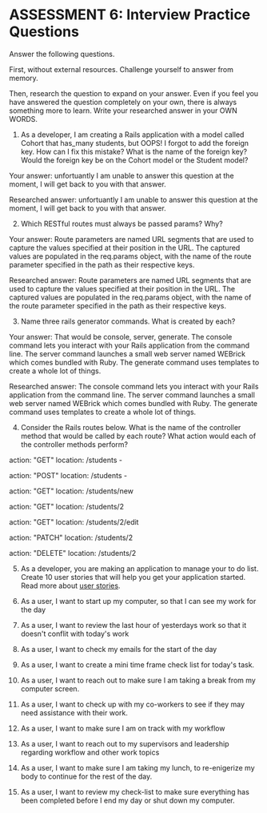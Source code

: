 # ASSESSMENT 6: Interview Practice Questions

Answer the following questions.

First, without external resources. Challenge yourself to answer from memory.

Then, research the question to expand on your answer. Even if you feel you have answered the question completely on your own, there is always something more to learn. Write your researched answer in your OWN WORDS.

1. As a developer, I am creating a Rails application with a model called Cohort that has_many students, but OOPS! I forgot to add the foreign key. How can I fix this mistake? What is the name of the foreign key? Would the foreign key be on the Cohort model or the Student model?

Your answer: unfortuantly I am unable to answer this question at the moment, I will get back to you with that answer.

Researched answer: unfortuantly I am unable to answer this question at the moment, I will get back to you with that answer.

2. Which RESTful routes must always be passed params? Why?

Your answer: Route parameters are named URL segments that are used to capture the values specified at their position in the URL. The captured values are populated in the req.params object, with the name of the route parameter specified in the path as their respective keys.

Researched answer: Route parameters are named URL segments that are used to capture the values specified at their position in the URL. The captured values are populated in the req.params object, with the name of the route parameter specified in the path as their respective keys.

3. Name three rails generator commands. What is created by each?

Your answer: That would be console, server, generate.
The console command lets you interact with your Rails application from the command line.
The server command launches a small web server named WEBrick which comes bundled with Ruby.
The generate command uses templates to create a whole lot of things.

Researched answer: The console command lets you interact with your Rails application from the command line.
The server command launches a small web server named WEBrick which comes bundled with Ruby.
The generate command uses templates to create a whole lot of things.

4. Consider the Rails routes below. What is the name of the controller method that would be called by each route? What action would each of the controller methods perform?

action: "GET" location: /students -

<!-- this is an HTTP get request to the /student -->

action: "POST" location: /students -

<!-- this code start to defines the location variable and sets its value to /student  -->

action: "GET" location: /students/new

<!--   this code is for a route to display the requestion location for /students/new -->

action: "GET" location: /students/2

<!-- this code is a GET request to the server -->

action: "GET" location: /students/2/edit

<!--this code displays the requests location to a made change  -->

action: "PATCH" location: /students/2

<!--  this code is sends a "PATCH" request to the url by defining theaction variable and seeting to the PATCH-->

action: "DELETE" location: /students/2

<!-- this code send a delete request to the location: students/2 -->

5. As a developer, you are making an application to manage your to do list. Create 10 user stories that will help you get your application started. Read more about [user stories](https://www.atlassian.com/agile/project-management/user-stories).

1. As a user, I want to start up my computer, so that I can see my work for the day

1. As a user, I want to review the last hour of yesterdays work so that it doesn't conflit with today's work

1. As a user, I want to check my emails for the start of the day

1. As a user, I want to create a mini time frame check list for today's task.

1. As a user, I want to reach out to make sure I am taking a break from my computer screen.

1. As a user, I want to check up with my co-workers to see if they may need assistance with their work.

1. As a user, I want to make sure I am on track with my workflow

1. As a user, I want to reach out to my supervisors and leadership regarding workflow and other work topics

1. As a user, I want to make sure I am taking my lunch, to re-enigerize my body to continue for the rest of the day.

1. As a user, I want to review my check-list to make sure everything has been completed before I end my day or shut down my computer.
